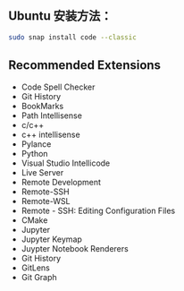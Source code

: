 ## Ubuntu 安装方法：  
```bash
sudo snap install code --classic
```
    
## Recommended Extensions
- Code Spell Checker
- Git History
- BookMarks
- Path Intellisense
- c/c++
- c++ intellisense
- Pylance
- Python
- Visual Studio Intellicode
- Live Server
- Remote Development
- Remote-SSH
- Remote-WSL
- Remote - SSH: Editing Configuration Files
- CMake
- Jupyter
- Jupyter Keymap
- Juypter Notebook Renderers
- Git History
- GitLens
- Git Graph